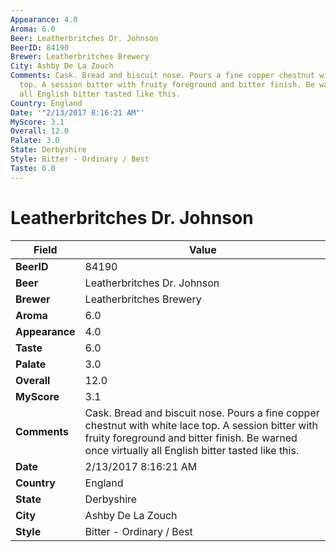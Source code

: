 ```yaml
---
Appearance: 4.0
Aroma: 6.0
Beer: Leatherbritches Dr. Johnson
BeerID: 84190
Brewer: Leatherbritches Brewery
City: Ashby De La Zouch
Comments: Cask. Bread and biscuit nose. Pours a fine copper chestnut with white lace
  top. A session bitter with fruity foreground and bitter finish. Be warned once virtually
  all English bitter tasted like this.
Country: England
Date: '"2/13/2017 8:16:21 AM"'
MyScore: 3.1
Overall: 12.0
Palate: 3.0
State: Derbyshire
Style: Bitter - Ordinary / Best
Taste: 6.0
---
```


# Leatherbritches Dr. Johnson

| Field         | Value |
|---------------|-------|
| **BeerID** | 84190 |
| **Beer** | Leatherbritches Dr. Johnson |
| **Brewer** | Leatherbritches Brewery |
| **Aroma** | 6.0 |
| **Appearance** | 4.0 |
| **Taste** | 6.0 |
| **Palate** | 3.0 |
| **Overall** | 12.0 |
| **MyScore** | 3.1 |
| **Comments** | Cask. Bread and biscuit nose. Pours a fine copper chestnut with white lace top. A session bitter with fruity foreground and bitter finish. Be warned once virtually all English bitter tasted like this. |
| **Date** | 2/13/2017 8:16:21 AM |
| **Country** | England |
| **State** | Derbyshire |
| **City** | Ashby De La Zouch |
| **Style** | Bitter - Ordinary / Best |
